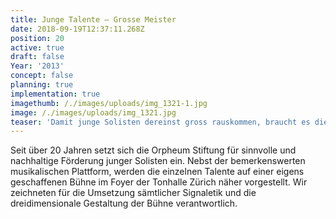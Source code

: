 ```yaml
---
title: Junge Talente — Grosse Meister
date: 2018-09-19T12:37:11.268Z
position: 20
active: true
draft: false
Year: '2013'
concept: false
planning: true
implementation: true
imagethumb: /./images/uploads/img_1321-1.jpg
image: /./images/uploads/img_1321.jpg
teaser: 'Damit junge Solisten dereinst gross rauskommen, braucht es die richtige Bühne '
---
```

Seit über 20 Jahren setzt sich die Orpheum Stiftung für sinnvolle und nachhaltige Förderung junger Solisten ein. Nebst der bemerkenswerten musikalischen Plattform, werden die einzelnen Talente auf einer eigens geschaffenen Bühne im Foyer der Tonhalle Zürich näher vorgestellt. Wir zeichneten für die Umsetzung sämtlicher Signaletik und die dreidimensionale Gestaltung der Bühne verantwortlich.
